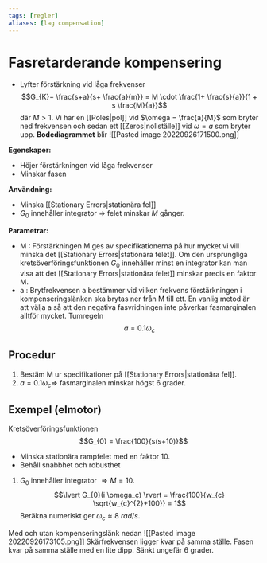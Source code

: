 ```yaml
---
tags: [regler]
aliases: [lag compensation]
---
```

# Fasretarderande kompensering
- Lyfter förstärkning vid låga frekvenser
$$G_{K}= \frac{s+a}{s+ \frac{a}{m}} = M \cdot \frac{1+ \frac{s}{a}}{1 + s \frac{M}{a}}$$
där $M > 1$.
Vi har en [[Poles|pol]] vid $\omega = \frac{a}{M}$ som bryter ned frekvensen och sedan ett [[Zeros|nollställe]] vid $\omega = a$ som bryter upp.  **Bodediagrammet** blir 
![[Pasted image 20220926171500.png]]

**Egenskaper:**
- Höjer förstärkningen vid låga frekvenser
- Minskar fasen

**Användning:**
- Minska [[Stationary Errors|stationära fel]]
- $G_{0}$ innehåller integrator $\Rightarrow$ felet minskar $M$ gånger.

**Parametrar:**
- M : Förstärkningen M ges av specifikationerna på hur mycket vi vill minska det [[Stationary Errors|stationära felet]]. Om den ursprungliga kretsöverföringsfunktionen $G_{0}$ innehåller minst en integrator kan man visa att det [[Stationary Errors|stationära felet]] minskar precis en faktor M.
- a : Brytfrekvensen a bestämmer vid vilken frekvens förstärkningen i kompenseringslänken ska brytas ner från M till ett. En vanlig metod är att välja a så att den negativa fasvridningen inte påverkar fasmarginalen alltför mycket. Tumregeln $$a = 0.1 \omega_c$$
## Procedur
1) Bestäm M ur specifikationer på [[Stationary Errors|stationära fel]].
2) $a = 0.1 \omega_{c} \Rightarrow$ fasmarginalen minskar högst 6 grader.

## Exempel (elmotor)
Kretsöverföringsfunktionen $$G_{0} = \frac{100}{s(s+10)}$$
- Minska stationära rampfelet med en faktor 10.
- Behåll snabbhet och robusthet

1) $G_{0}$ innehåller integrator $\Rightarrow M= 10$.
$$\lvert G_{0}(i \omega_c) \rvert = \frac{100}{w_{c} \sqrt{w_{c}^{2}+100}} = 1$$ Beräkna numeriskt ger $\omega_{c} \approx 8 \ rad/s$.

Med och utan kompenseringslänk nedan
![[Pasted image 20220926173105.png]]
Skärfrekvensen ligger kvar på samma ställe. Fasen kvar på samma ställe med en lite dipp. Sänkt ungefär 6 grader.
